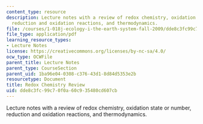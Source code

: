 ```yaml
---
content_type: resource
description: Lecture notes with a review of redox chemistry, oxidation state or number,
  reduction and oxidation reactions, and thermodynamics.
file: /courses/1-018j-ecology-i-the-earth-system-fall-2009/dde8c3fc99c70f0a60c935480cd607cb_MIT1_018JF09_lec03_Redox.pdf
file_type: application/pdf
learning_resource_types:
- Lecture Notes
license: https://creativecommons.org/licenses/by-nc-sa/4.0/
ocw_type: OCWFile
parent_title: Lecture Notes
parent_type: CourseSection
parent_uid: 1ba96e04-0308-c376-43d1-8d84d5353e2b
resourcetype: Document
title: Redox Chemistry Review
uid: dde8c3fc-99c7-0f0a-60c9-35480cd607cb
---
```

Lecture notes with a review of redox chemistry, oxidation state or number, reduction and oxidation reactions, and thermodynamics.